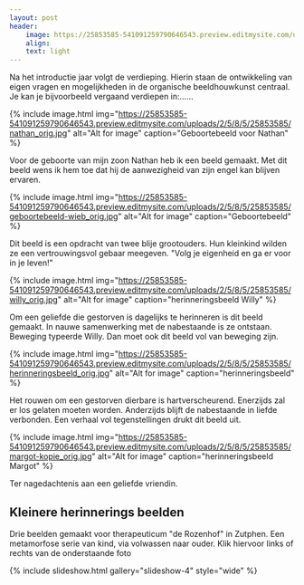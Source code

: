 ```yaml
---
layout: post
header:
    image: https://25853585-541091259790646543.preview.editmysite.com/uploads/2/5/8/5/25853585/header-0_orig.jpg
    align:
    text: light
---
```

Na het introductie jaar volgt de verdieping. Hierin staan de ontwikkeling van eigen vragen en mogelijkheden in de organische beeldhouwkunst centraal. Je kan je bijvoorbeeld vergaand verdiepen in:......

{% include image.html img="https://25853585-541091259790646543.preview.editmysite.com/uploads/2/5/8/5/25853585/nathan_orig.jpg" alt="Alt for image" caption="Geboortebeeld voor Nathan" %}

Voor de geboorte van mijn zoon Nathan heb ik een beeld gemaakt. Met dit beeld wens ik hem toe dat hij de aanwezigheid van zijn engel kan blijven ervaren.

{% include image.html img="https://25853585-541091259790646543.preview.editmysite.com/uploads/2/5/8/5/25853585/geboortebeeld-wieb_orig.jpg" alt="Alt for image" caption="Geboortebeeld" %}

Dit beeld is een opdracht van twee blije grootouders. Hun kleinkind wilden ze een vertrouwingsvol gebaar meegeven. "Volg je eigenheid en ga er voor in je leven!"

{% include image.html img="https://25853585-541091259790646543.preview.editmysite.com/uploads/2/5/8/5/25853585/willy_orig.jpg" alt="Alt for image" caption="herinneringsbeeld Willy" %}

Om een geliefde die gestorven is dagelijks te herinneren is dit beeld gemaakt. In nauwe samenwerking met de nabestaande is ze ontstaan. Beweging typeerde Willy. Dan moet ook dit beeld vol van beweging zijn.

{% include image.html img="https://25853585-541091259790646543.preview.editmysite.com/uploads/2/5/8/5/25853585/herinneringsbeeld_orig.jpg" alt="Alt for image" caption="herinneringsbeeld" %}

Het rouwen om een gestorven dierbare is hartverscheurend. Enerzijds zal er los gelaten moeten worden. Anderzijds blijft de nabestaande in liefde verbonden. Een verhaal vol tegenstellingen drukt dit beeld uit.

{% include image.html img="https://25853585-541091259790646543.preview.editmysite.com/uploads/2/5/8/5/25853585/margot-kopie_orig.jpg" alt="Alt for image" caption="herinneringsbeeld Margot" %}

Ter nagedachtenis aan een geliefde vriendin.

## Kleinere herinnerings beelden
Drie beelden gemaakt voor therapeuticum "de Rozenhof" in Zutphen. Een metamorfose serie van kind, via volwassen naar ouder.
Klik hiervoor links of rechts van de onderstaande foto


{% include slideshow.html gallery="slideshow-4" style="wide" %}
